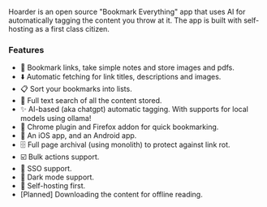 Hoarder is an open source "Bookmark Everything" app that uses AI for automatically tagging the content you throw at it. The app is built with self-hosting as a first class citizen.

### Features

- 🔗 Bookmark links, take simple notes and store images and pdfs.
- ⬇️ Automatic fetching for link titles, descriptions and images.
- 📋 Sort your bookmarks into lists.
- 🔎 Full text search of all the content stored.
- ✨ AI-based (aka chatgpt) automatic tagging. With supports for local models using ollama!
- 🔖 Chrome plugin and Firefox addon for quick bookmarking.
- 📱 An iOS app, and an Android app.
- 🗄️ Full page archival (using monolith) to protect against link rot.
- ☑️ Bulk actions support.
- 🔐 SSO support.
- 🌙 Dark mode support.
- 💾 Self-hosting first.
- [Planned] Downloading the content for offline reading.
